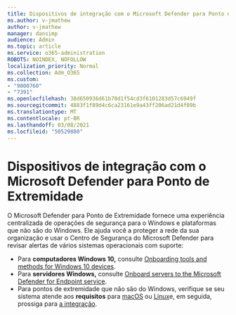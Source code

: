 ```yaml
---
title: Dispositivos de integração com o Microsoft Defender para Ponto de Extremidade
ms.author: v-jmathew
author: v-jmathew
manager: dansimp
audience: Admin
ms.topic: article
ms.service: o365-administration
ROBOTS: NOINDEX, NOFOLLOW
localization_priority: Normal
ms.collection: Adm_O365
ms.custom:
- "9000760"
- "7391"
ms.openlocfilehash: 38d650936d61b78d1f54cd3f6101283d57c6949f
ms.sourcegitcommit: 4883f1f89d4c6ca23161e9a43ff206ad21d4f09b
ms.translationtype: MT
ms.contentlocale: pt-BR
ms.lasthandoff: 03/08/2021
ms.locfileid: "50529880"
---
```

# <a name="onboard-devices-to-microsoft-defender-for-endpoint"></a>Dispositivos de integração com o Microsoft Defender para Ponto de Extremidade

O Microsoft Defender para Ponto de Extremidade fornece uma experiência centralizada de operações de segurança para o Windows e plataformas que não são do Windows. Ele ajuda você a proteger a rede da sua organização e usar o Centro de Segurança do Microsoft Defender para revisar alertas de vários sistemas operacionais com suporte:

- Para **computadores Windows 10,** consulte [Onboarding tools and methods for Windows 10 devices](https://go.microsoft.com/fwlink/?linkid=2143460).
- Para **servidores Windows,** consulte [Onboard servers to the Microsoft Defender for Endpoint service](https://go.microsoft.com/fwlink/?linkid=2143627).
- Para pontos de extremidade que não são do Windows, verifique se seu sistema atende aos **requisitos** para [macOS](https://go.microsoft.com/fwlink/?linkid=2143461) ou [Linux](https://go.microsoft.com/fwlink/?linkid=2143462)e, em seguida, prossiga para [a integração](https://go.microsoft.com/fwlink/?linkid=2143628).
